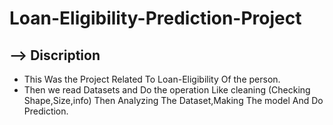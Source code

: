 # Loan-Eligibility-Prediction-Project

## --> Discription
* This Was the Project Related To Loan-Eligibility Of the person.
* Then we read Datasets and Do the operation Like cleaning (Checking Shape,Size,info) Then Analyzing The Dataset,Making The model And Do Prediction.
